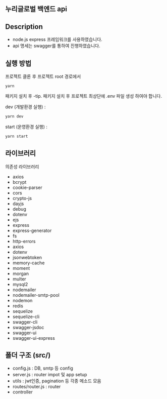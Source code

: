 ## 누리글로벌 백엔드 api

## Description

- node.js express 프레임워크를 사용하였습니다.
- api 명세는 swagger를 통하여 진행하였습니다.

## 실행 방법

프로젝트 클론 후 프로젝트 root 경로에서

```
yarn
```

패키지 설치 후
-tip. 패키지 설치 후 프로젝트 최상단에 .env 파일 생성 하여야 합니다.

dev (개발환경 실행) :

```js
yarn dev
```

start (운영환경 실행) :
```js
yarn start
```

## 라이브러리

의존성 라이브러리

- axios
- bcrypt
- cookie-parser
- cors
- crypto-js
- dayjs
- debug
- dotenv
- ejs
- express
- express-generator
- fs
- http-errors
- axios
- dotenv
- jsonwebtoken
- memory-cache
- moment
- morgan
- multer
- mysql2
- nodemailer
- nodemailer-smtp-pool
- nodemon
- redis
- sequelize
- sequelize-cli
- swagger-cli
- swagger-jsdoc
- swagger-ui
- swagger-ui-express

## 폴더 구조 (src/)

- config.js : DB, smtp 등 config
- server.js : router impot 및 app setup
- utils : jwt인증, pagination 등 각종 메소드 모음
- routes/router.js : router
- controller 

